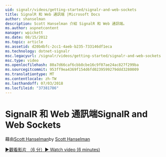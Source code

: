 ```yaml
---
uid: signalr/videos/getting-started/signalr-and-web-sockets
title: SignalR 和 Web 通訊端 |Microsoft Docs
author: shanselman
description: Scott Hanselman 介紹 SignalR 和 Web 通訊端。
ms.author: aspnetcontent
manager: wpickett
ms.date: 08/15/2012
ms.topic: article
ms.assetid: d20b4bfc-2cc1-4aeb-b235-733146df1eca
ms.technology: dotnet-signalr
msc.legacyurl: /signalr/videos/getting-started/signalr-and-web-sockets
msc.type: video
ms.openlocfilehash: 80a7d66caf6cbb8cbe16c9f07ae24ac827f299ba
ms.sourcegitcommit: 953ff9ea4369f154d6fd0239599279ddd3280009
ms.translationtype: MT
ms.contentlocale: zh-TW
ms.lasthandoff: 07/03/2018
ms.locfileid: "37381786"
---
```

<a name="signalr-and-web-sockets"></a><span data-ttu-id="08d5a-103">SignalR 和 Web 通訊端</span><span class="sxs-lookup"><span data-stu-id="08d5a-103">SignalR and Web Sockets</span></span>
====================
<span data-ttu-id="08d5a-104">藉由[Scott Hanselman](https://github.com/shanselman)</span><span class="sxs-lookup"><span data-stu-id="08d5a-104">by [Scott Hanselman](https://github.com/shanselman)</span></span>

[<span data-ttu-id="08d5a-105">&#9654;觀看影片 （6 分）</span><span class="sxs-lookup"><span data-stu-id="08d5a-105">&#9654; Watch video (6 minutes)</span></span>](https://channel9.msdn.com/Blogs/ASP-NET-Site-Videos/signalr-and-web-sockets)
